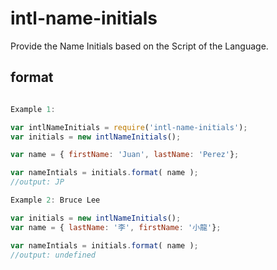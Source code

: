 # intl-name-initials

Provide the Name Initials based on the Script of the Language.


## format
```javascript

Example 1:

var intlNameInitials = require('intl-name-initials');
var initials = new intlNameInitials();

var name = { firstName: 'Juan', lastName: 'Perez'};

var nameIntials = initials.format( name );
//output: JP

Example 2: Bruce Lee

var initials = new intlNameInitials();
var name = { lastName: '李', firstName: '小龍'};

var nameIntials = initials.format( name );
//output: undefined 

```


